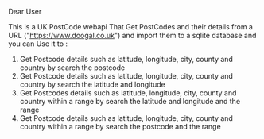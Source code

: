 Dear User

This is a UK PostCode webapi That Get PostCodes and their details from a URL ("https://www.doogal.co.uk") and import them to a sqlite database and you can Use it to :

1. Get Postcode details such as latitude, longitude, city, county and country by search the postcode
2. Get Postcode details such as latitude, longitude, city, county and country by search the latitude and longitude
3. Get Postcodes details such as latitude, longitude, city, county and country within a range by search the latitude and longitude and the range
4. Get Postcode details such as latitude, longitude, city, county and country within a range by search the postcode and the range
